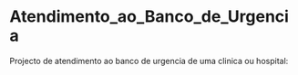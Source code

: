 # Atendimento_ao_Banco_de_Urgencia
 Projecto de atendimento ao banco de urgencia de uma clinica ou hospital:
